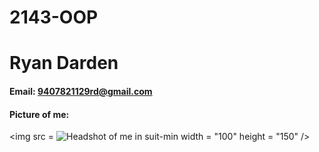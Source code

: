 # 2143-OOP
# Ryan Darden
#### Email: 9407821129rd@gmail.com
#### Picture of me: 
<img src = ![Headshot of me in suit-min](https://github.com/user-attachments/assets/c130872b-e5fd-4d45-b202-0781d81e10b9) width = "100" height = "150" />
